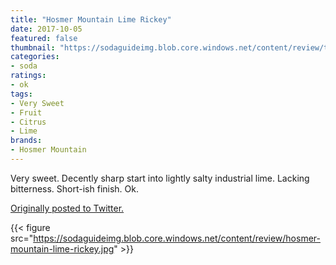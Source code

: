 ```yaml
---
title: "Hosmer Mountain Lime Rickey"
date: 2017-10-05
featured: false
thumbnail: "https://sodaguideimg.blob.core.windows.net/content/review/thumbs/hosmer-mountain-lime-rickey.jpg"
categories:
- soda
ratings:
- ok
tags:
- Very Sweet
- Fruit
- Citrus
- Lime
brands:
- Hosmer Mountain
---
```


Very sweet. Decently sharp start into lightly salty industrial lime. Lacking bitterness. Short-ish finish. Ok.

[Originally posted to Twitter.](https://twitter.com/Cavorter/status/915992444482842624)

{{< figure src="https://sodaguideimg.blob.core.windows.net/content/review/hosmer-mountain-lime-rickey.jpg" >}}
